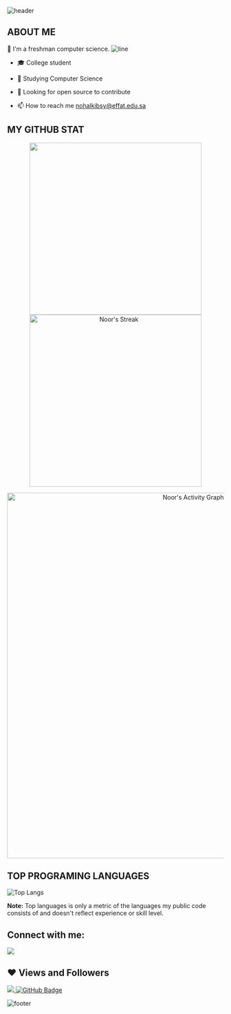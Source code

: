 ![header](https://capsule-render.vercel.app/api?type=wave&color=gradient&height=300&section=header&text=Hi%20there%20👋%20I'm%20Noor&fontSize=70)


## ABOUT ME

:raising_hand: I'm a freshman computer science.
![line](https://capsule-render.vercel.app/api?type=rect&color=gradient&height=1)
- 🎓 College student

- 🌱 Studying Computer Science
 
- 🤔 Looking for open source to contribute

- 📫 How to reach me nohalkibsy@effat.edu.sa


## MY GITHUB STAT
<p align="center">
<img src="https://github-readme-stats.vercel.app/api?username=N00r12&&show_icons=true&count_private=true&theme=dracula" width=400/> <img alt="Noor's Streak" src="https://github-readme-streak-stats.herokuapp.com/?user=N00r12&theme=dracula" width=400/>

</p>

<p align="center">
<a href="https://github.com/N00r12/github-readme-activity-graph"><img alt="Noor's Activity Graph" src="https://activity-graph.herokuapp.com/graph?username=N00r12&theme=dracula" width=850/></a>
</p>


## TOP PROGRAMING LANGUAGES

![Top Langs](https://github-readme-stats.vercel.app/api/top-langs/?username=N00r12&theme=dracula)

<b>Note:</b> Top languages is only a metric of the languages my public code consists of and doesn't reflect experience or skill level.


## Connect with me:

<a href = "https://www.linkedin.com/in/aicha-sidiya-122009221/"><img src="https://img.icons8.com/fluent/48/000000/linkedin.png"/></a>


## ❤ Views and Followers
<a href="https://github.com/Meghna-DAS/github-profile-views-counter">
    <img src="https://komarev.com/ghpvc/?username=N00r12">
</a>
<a href="https://github.com/N00r12?tab=followers"><img src="https://img.shields.io/github/followers/N00r12?label=Followers&style=social" alt="GitHub Badge"></a>

![footer](https://capsule-render.vercel.app/api?type=wave&color=gradient&height=150&section=footer)
